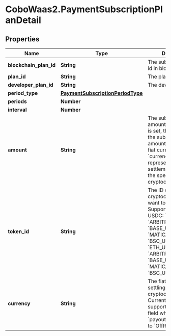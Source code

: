 # CoboWaas2.PaymentSubscriptionPlanDetail

## Properties

Name | Type | Description | Notes
------------ | ------------- | ------------- | -------------
**blockchain_plan_id** | **String** | The subscription plan id in blockchain. | [optional] 
**plan_id** | **String** | The plan id in cobo. | 
**developer_plan_id** | **String** | The developer plan id. | 
**period_type** | [**PaymentSubscriptionPeriodType**](PaymentSubscriptionPeriodType.md) |  | 
**periods** | **Number** |  | 
**interval** | **Number** |  | 
**amount** | **String** | The subscription plan amount.  - If &#x60;currency&#x60; is set, this represents the subscription amount in the specified fiat currency. - If &#x60;currency&#x60; isn&#39;t set, this represents the settlement amount in the specified cryptocurrency.  | 
**token_id** | **String** | The ID of the cryptocurrency you want to subscription. Supported values:  - USDC: &#x60;ETH_USDC&#x60;, &#x60;ARBITRUM_USDCOIN&#x60;, &#x60;BASE_USDC&#x60;, &#x60;MATIC_USDC2&#x60;, &#x60;BSC_USDC&#x60; - USDT: &#x60;ETH_USDT&#x60;, &#x60;ARBITRUM_USDT&#x60;, &#x60;BASE_USDT&#x60;, &#x60;MATIC_USDT&#x60;, &#x60;BSC_USDT&#x60;  | [optional] 
**currency** | **String** | The fiat currency for settling the cryptocurrency. Currently, only &#x60;USD&#x60; is supported. Specify this field when &#x60;payout_channel&#x60; is set to &#x60;OffRamp&#x60;. | [optional] 


